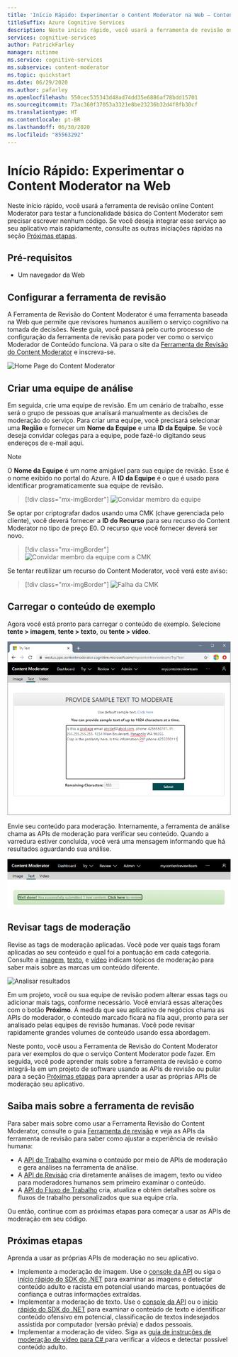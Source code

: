 ```yaml
---
title: 'Início Rápido: Experimentar o Content Moderator na Web – Content Moderator'
titleSuffix: Azure Cognitive Services
description: Neste início rápido, você usará a ferramenta de revisão online Content Moderator para testar a funcionalidade básica do Content Moderator sem precisar escrever nenhum código.
services: cognitive-services
author: PatrickFarley
manager: nitinme
ms.service: cognitive-services
ms.subservice: content-moderator
ms.topic: quickstart
ms.date: 06/29/2020
ms.author: pafarley
ms.openlocfilehash: 550cec535343d48ad74dd35e6886af78bdd15701
ms.sourcegitcommit: 73ac360f37053a3321e8be23236b32d4f8fb30cf
ms.translationtype: HT
ms.contentlocale: pt-BR
ms.lasthandoff: 06/30/2020
ms.locfileid: "85563292"
---
```

# <a name="quickstart-try-content-moderator-on-the-web"></a>Início Rápido: Experimentar o Content Moderator na Web

Neste início rápido, você usará a ferramenta de revisão online Content Moderator para testar a funcionalidade básica do Content Moderator sem precisar escrever nenhum código. Se você deseja integrar esse serviço ao seu aplicativo mais rapidamente, consulte as outras iniciações rápidas na seção [Próximas etapas](#next-steps).

## <a name="prerequisites"></a>Pré-requisitos

- Um navegador da Web

## <a name="set-up-the-review-tool"></a>Configurar a ferramenta de revisão
A Ferramenta de Revisão do Content Moderator é uma ferramenta baseada na Web que permite que revisores humanos auxiliem o serviço cognitivo na tomada de decisões. Neste guia, você passará pelo curto processo de configuração da ferramenta de revisão para poder ver como o serviço Moderador de Conteúdo funciona. Vá para o site da [Ferramenta de Revisão do Content Moderator](https://contentmoderator.cognitive.microsoft.com/) e inscreva-se.

![Home Page do Content Moderator](images/homepage.PNG)

## <a name="create-a-review-team"></a>Criar uma equipe de análise

Em seguida, crie uma equipe de revisão. Em um cenário de trabalho, esse será o grupo de pessoas que analisará manualmente as decisões de moderação do serviço. Para criar uma equipe, você precisará selecionar uma **Região** e fornecer um **Nome da Equipe** e uma **ID da Equipe**. Se você deseja convidar colegas para a equipe, pode fazê-lo digitando seus endereços de e-mail aqui.

> [!NOTE]
> O **Nome da Equipe** é um nome amigável para sua equipe de revisão. Esse é o nome exibido no portal do Azure. A **ID da Equipe** é o que é usado para identificar programaticamente sua equipe de revisão.

> [!div class="mx-imgBorder"]
> ![Convidar membro da equipe](images/create-team.png)

Se optar por criptografar dados usando uma CMK (chave gerenciada pelo cliente), você deverá fornecer a **ID do Recurso** para seu recurso do Content Moderator no tipo de preço E0. O recurso que você fornecer deverá ser novo. 

> [!div class="mx-imgBorder"]
> ![Convidar membro da equipe com a CMK](images/create-team-cmk.png)

Se tentar reutilizar um recurso do Content Moderator, você verá este aviso: 

> [!div class="mx-imgBorder"]
> ![Falha da CMK](images/create-team-cmk-fail.png)

## <a name="upload-sample-content"></a>Carregar o conteúdo de exemplo

Agora você está pronto para carregar o conteúdo de exemplo. Selecione **tente > imagem**, **tente > texto**, ou **tente > vídeo**.

![Experimentar Imagem ou Moderação de Texto](images/tryimagesortext.png)

Envie seu conteúdo para moderação. Internamente, a ferramenta de análise chama as APIs de moderação para verificar seu conteúdo. Quando a varredura estiver concluída, você verá uma mensagem informando que há resultados aguardando sua análise.

![Moderar arquivos](images/submitted.png)

## <a name="review-moderation-tags"></a>Revisar tags de moderação

Revise as tags de moderação aplicadas. Você pode ver quais tags foram aplicadas ao seu conteúdo e qual foi a pontuação em cada categoria. Consulte a [imagem](image-moderation-api.md), [texto](text-moderation-api.md), e [vídeo](video-moderation-api.md) indicam tópicos de moderação para saber mais sobre as marcas um conteúdo diferente.

![Analisar resultados](images/reviewresults_text.png)

Em um projeto, você ou sua equipe de revisão podem alterar essas tags ou adicionar mais tags, conforme necessário. Você enviará essas alterações com o botão **Próximo**. À medida que seu aplicativo de negócios chama as APIs do moderador, o conteúdo marcado ficará na fila aqui, pronto para ser analisado pelas equipes de revisão humanas. Você pode revisar rapidamente grandes volumes de conteúdo usando essa abordagem.

Neste ponto, você usou a Ferramenta de Revisão do Content Moderator para ver exemplos do que o serviço Content Moderator pode fazer. Em seguida, você pode aprender mais sobre a ferramenta de revisão e como integrá-la em um projeto de software usando as APIs de revisão ou pular para a seção [Próximas etapas](#next-steps) para aprender a usar as próprias APIs de moderação seu aplicativo.

## <a name="learn-more-about-the-review-tool"></a>Saiba mais sobre a ferramenta de revisão

Para saber mais sobre como usar a Ferramenta Revisão do Content Moderator, consulte o guia [Ferramenta de revisão](Review-Tool-User-Guide/human-in-the-loop.md) e veja as APIs da ferramenta de revisão para saber como ajustar a experiência de revisão humana:
- A [API de Trabalho](try-review-api-job.md) examina o conteúdo por meio de APIs de moderação e gera análises na ferramenta de análise. 
- A [API de Revisão](try-review-api-review.md) cria diretamente análises de imagem, texto ou vídeo para moderadores humanos sem primeiro examinar o conteúdo. 
- A [API do Fluxo de Trabalho](try-review-api-workflow.md) cria, atualiza e obtém detalhes sobre os fluxos de trabalho personalizados que sua equipe cria.

Ou então, continue com as próximas etapas para começar a usar as APIs de moderação em seu código.

## <a name="next-steps"></a>Próximas etapas

Aprenda a usar as próprias APIs de moderação no seu aplicativo.
- Implemente a moderação de imagem. Use o [console da API](try-image-api.md) ou siga o [início rápido do SDK do .NET](dotnet-sdk-quickstart.md) para examinar as imagens e detectar conteúdo adulto e racista em potencial usando marcas, pontuações de confiança e outras informações extraídas.
- Implementar a moderação de texto. Use o [console da API](try-text-api.md) ou o [início rápido do SDK do .NET](dotnet-sdk-quickstart.md) para examinar o conteúdo de texto e identificar conteúdo ofensivo em potencial, classificação de textos indesejados assistida por computador (versão prévia) e dados pessoais.
- Implementar a moderação de vídeo. Siga as [guia de instruções de moderação de vídeo para C# ](video-moderation-api.md) para verificar a vídeos e detectar possível conteúdo adulto. 
